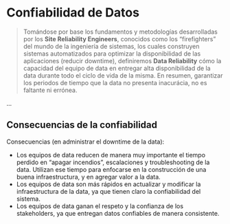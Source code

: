# Confiabilidad de Datos
> Tomándose por base los fundamentos y metodologías desarrolladas por los **Site Reliability Engineers**, conocidos como los “firefighters” del mundo de la ingeniería de sistemas, los cuales construyen sistemas automatizados para optimizar la disponibilidad de las aplicaciones (reducir downtime), definiremos **Data Reliability** cómo la capacidad del equipo de data en entregar alta disponibilidad de la data durante todo el ciclo de vida de la misma. En resumen, garantizar los periodos de tiempo que la data no presenta inacurácia, no es faltante ni errónea.

...

## Consecuencias de la confiabilidad
Consecuencias (en administrar el downtime de la data):
- Los equipos de data reducen de manera muy importante el tiempo perdido en “apagar incendios”, escalaciones y troubleshooting de la data. Utilizan ese tiempo para enfocarse en la construcción de una buena infraestructura, y en agregar valor a la data.
- Los equipos de data son más rápidos en actualizar y modificar la infraestructura de la data, ya que tienen claro la confiabilidad del sistema.
- Los equipos de data ganan el respeto y la confianza de los stakeholders, ya que entregan datos confiables de manera consistente.
